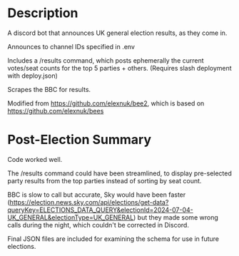 # Description
A discord bot that announces UK general election results, as they come in.

Announces to channel IDs specified in .env

Includes a /results command, which posts ephemerally the current votes/seat counts for the top 5 parties + others. (Requires slash deployment with deploy.json)

Scrapes the BBC for results.

Modified from https://github.com/elexnuk/bee2, which is based on https://github.com/elexnuk/bees

# Post-Election Summary
Code worked well.

The /results command could have been streamlined, to display pre-selected party results from the top parties instead of sorting by seat count.

BBC is slow to call but accurate, Sky would have been faster (https://election.news.sky.com/api/elections/get-data?queryKey=ELECTIONS_DATA_QUERY&electionId=2024-07-04-UK_GENERAL&electionType=UK_GENERAL) but they made some wrong calls during the night, which couldn't be corrected in Discord.

Final JSON files are included for examining the schema for use in future elections.
